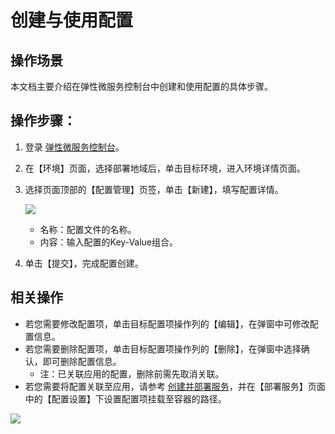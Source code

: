 # 创建与使用配置



## 操作场景

本文档主要介绍在弹性微服务控制台中创建和使用配置的具体步骤。



## 操作步骤：

1. 登录 [弹性微服务控制台](https://console.cloud.tencent.com/tem)。

2. 在【环境】页面，选择部署地域后，单击目标环境，进入环境详情页面。

3. 选择页面顶部的【配置管理】页签，单击【新建】，填写配置详情。

   ![](https://main.qcloudimg.com/raw/0b8cfa0fc71e3aa636d7b51e663d6f3f.png)

   - 名称：配置文件的名称。
   - 内容：输入配置的Key-Value组合。

4. 单击【提交】，完成配置创建。

   

## 相关操作

- 若您需要修改配置项，单击目标配置项操作列的【编辑】，在弹窗中可修改配置信息。
- 若您需要删除配置项，单击目标配置项操作列的【删除】，在弹窗中选择确认，即可删除配置信息。
    - 注：已关联应用的配置，删除前需先取消关联。
- 若您需要将配置关联至应用，请参考 [创建并部署服务](https://cloud.tencent.com/document/product/1371/53294)，并在【部署服务】页面中的【配置设置】下设置配置项挂载至容器的路径。

![](https://main.qcloudimg.com/raw/c354ac0a428a867ca4312abe19d9c98d.png)

